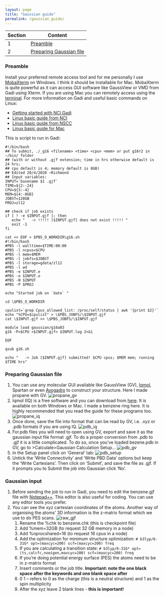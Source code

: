```yaml
---
layout: page
title: "Gaussian guide"
permalink: /gaussian_guide/
---
```


Section|Content|
---|---|
1|[Preamble](#preamble)|
2|[Preparing Gaussian file](#preparing-gaussian-file)|

### Preamble
Install your preferred remote access tool and for me personally I use [MobaXterm](https://mobaxterm.mobatek.net/) on Windows. I think it should be installable for Mac. MobaXterm is quite powerful as it can access GUI software like GaussView or VMD from Gadi using Xterm. If you are using Mac you can remotely access using the [terminal](https://www.booleanworld.com/access-mac-ssh-remote-login/). 
For more information on Gadi and useful basic commands on Linux: 
* [Getting started with NCI Gadi](https://opus.nci.org.au/display/Help/Raijin+User+Guide)
* [Linux basic guide from NCI](https://opus.nci.org.au/display/Help/Linux+Command+Quick+Reference+Guide)
* [Linux basic guide from NSCC](https://help.nscc.sg/wp-content/uploads/2016/03/BasicLinuxTutorial-v0.1.pdf)
* [Linux basic guide for Mac](https://www.makeuseof.com/tag/mac-terminal-commands-cheat-sheet/)


This is script to run in Gadi:
```
#!/bin/bash
## To submit, ./_g16 <filename> <time> <cpu> <mem> or put g16r2 in ~/bin/ folder
## (with or without .gjf extension; time in hrs otherwise default is 24 hrs;
## cpu default is 4; memory default is 8GB)
## Edited 20/4/2020 ~Richmond
## Input variables:
INPUT=`basename $1 .gjf`
TIME=${2:-24}
CPU=${3:-4}
MEM=${4:-8GB}
JOBST=128GB
PROJ=zl12

## check if job exists
if [ ! -e $INPUT.gjf ]; then
   echo "   -> !!!!! [$INPUT.gjf] does not exist !!!!! "
   exit -1
fi

cat << EOF > $PBS_O_WORKDIR\g16.sh
#!/bin/bash
#PBS -l walltime=$TIME:00:00
#PBS -l ncpus=$CPU
#PBS -l mem=$MEM
#PBS -l jobfs=$JOBST
#PBS -l storage=gdata/zl12
#PBS -l wd
#PBS -e $INPUT.e
#PBS -o $INPUT.o
#PBS -N $INPUT
#PBS -P $PROJ

echo "Started job on `date` "

cd \$PBS_O_WORKDIR

cpulist=`grep Cpus_allowed_list: /proc/self/status | awk '{print $2}'`
echo "%CPU=$cpulist" > \$PBS_JOBFS/\$INPUT.gjf
cat \$INPUT.gjf >> \$PBS_JOBFS/\$INPUT.gjf

module load gaussian/g16a03
g16 -P=$CPU <$INPUT.gjf> $INPUT.log 2>&1

EOF

qsub g16.sh

echo "   -> Job [$INPUT.gjf] submitted! $CPU cpus; $MEM mem; running $TIME hrs"
```

### Preparing Gaussian file
1. You can use any molecular GUI available like GaussView (GV), [Iqmol](http://iqmol.org/), Spartan or even [Avogadro](https://avogadro.cc/) to construct your structure. Here I made propane with GV. 
![propane_gv](/files/guide/propane_gv.png)
2. Iqmol (IQ) is a free software and you can download from [here](http://iqmol.org/). It is available on both Windows or Mac. I made a benzene ring here. It is highly recommended that you read the guide for these programs too. 
![propane_iq](/files/guide/propane_iq.png)
3. Once done, save the file into format that can be read by GV, i.e. .xyz or .pdb formats if you are using IQ.
![pdb_iq](/files/guide/pdb_iq.png)
4. For.pdb files you will need to open using GV, export and save it as the gaussian input file format .gjf. To do a proper conversion from .pdb to .gjf it is a little complicated. To do so, once you’ve loaded bezene.pdb in GV, go to >Calculate>Gaussian Calculation Setup… 
![pdb_gv](/files/guide/pdb_gv.png)
5. In the Setup panel click on ‘General’ tab:
![pdb_setup](/files/guide/pdb_setup.png)
6. Untick the ‘Write Connectivity’ and ‘Write PBD Data’ options but keep the ‘Write Cartesians’. Then click on ‘Submit’, and save the file as .gjf. If it prompts you to Submit the job into Gaussian click ‘No’.

### Gaussian input
1. Before sending the job to run in Gadi, you need to edit the benzene.gjf file with [Notepad++](https://notepad-plus-plus.org/). This editor is also useful for coding. You can use any editor tools you prefer. 
2. You can see the xyz cartesian coordinates of the atoms. Another way of organising the atoms’ 3D information is the z-matrix format which we use to do PES scans.
![raw_gjf](/files/guide/raw_gjf.png)
    1)	Rename the %chk to benzene.chk (this is checkpoint file)
    2)	Add %mem=32GB (to request 32 GB memory in a node)
    3)	Add %nprocshared=16 (to request 16 cpus in a node)
    4)	Add the optimization for minimum structure optimization: 
    ```# b3lyp/6-31G* opt=(maxcyc=200) scf=(maxcyc=200) freq```
    5)	If you are calculating a transition state: 
    ```# b3lyp/6-31G* opt=(ts,calcfc,noeigen,maxcyc=200) scf=(maxcyc=200) freq```
    6)	If you’re doing potential energy surface (PES) the atoms need to be in z-matrix format
    7)	Insert comments or the job title. **Important: note the one black space after the keywords and one blank space after**
    8)	0 1 – refers to 0 as the charge (this is a neutral structure) and 1 as the spin multiplicity 
    9)	After the xyz leave 2 blank lines - **this is important!**
  
    
